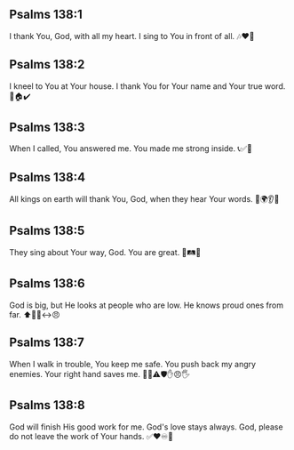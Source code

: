 ## Psalms 138:1
I thank You, God, with all my heart. I sing to You in front of all. 🎶❤️🙌
## Psalms 138:2
I kneel to You at Your house. I thank You for Your name and Your true word. 🙏🏠✔️
## Psalms 138:3
When I called, You answered me. You made me strong inside. 📞✅💪
## Psalms 138:4
All kings on earth will thank You, God, when they hear Your words. 👑🌍👂🙏
## Psalms 138:5
They sing about Your way, God. You are great. 🎵🛤️🌟
## Psalms 138:6
God is big, but He looks at people who are low. He knows proud ones from far. ⬆️👀🙂↔️😠
## Psalms 138:7
When I walk in trouble, You keep me safe. You push back my angry enemies. Your right hand saves me. 🚶‍♂️⚠️🛡️✋😠🖐️
## Psalms 138:8
God will finish His good work for me. God's love stays always. God, please do not leave the work of Your hands. ✅❤️♾️🙏
